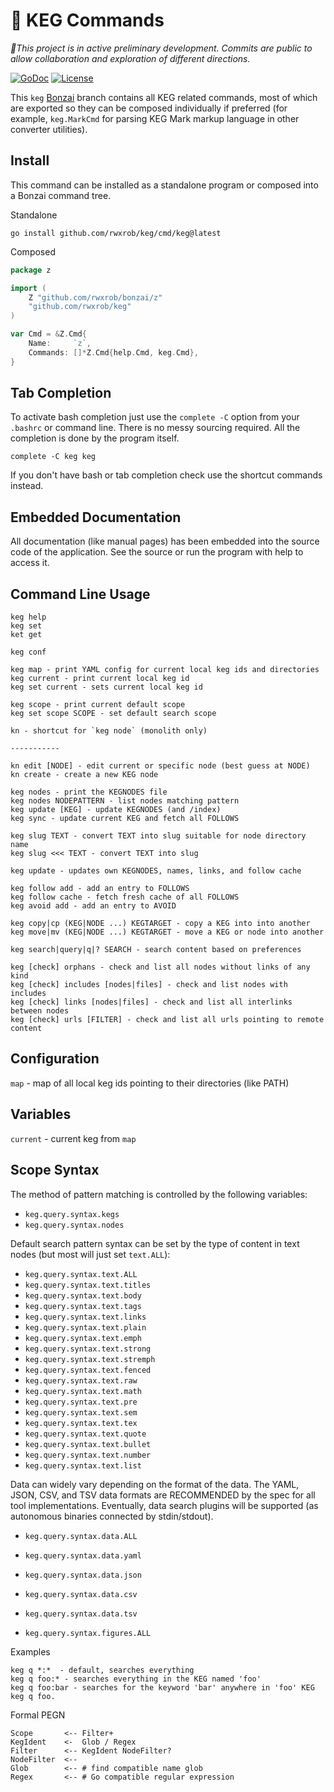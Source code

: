 # 🌳 KEG Commands

*🚧This project is in active preliminary development. Commits are public
to allow collaboration and exploration of different directions.*

[![GoDoc](https://godoc.org/github.com/rwxrob/keg?status.svg)](https://godoc.org/github.com/rwxrob/keg)
[![License](https://img.shields.io/badge/license-Apache2-brightgreen.svg)](LICENSE)

This `keg` [Bonzai](https://github.com/rwxrob/bonzai) branch contains
all KEG related commands, most of which are exported so they can be
composed individually if preferred (for example, `keg.MarkCmd` for
parsing KEG Mark markup language in other converter utilities).

## Install

This command can be installed as a standalone program or composed into a
Bonzai command tree.

Standalone

```
go install github.com/rwxrob/keg/cmd/keg@latest
```

Composed

```go
package z

import (
	Z "github.com/rwxrob/bonzai/z"
	"github.com/rwxrob/keg"
)

var Cmd = &Z.Cmd{
	Name:     `z`,
	Commands: []*Z.Cmd{help.Cmd, keg.Cmd},
}
```

## Tab Completion

To activate bash completion just use the `complete -C` option from your
`.bashrc` or command line. There is no messy sourcing required. All the
completion is done by the program itself.

```
complete -C keg keg
```

If you don't have bash or tab completion check use the shortcut
commands instead.

## Embedded Documentation

All documentation (like manual pages) has been embedded into the source
code of the application. See the source or run the program with help to
access it.

## Command Line Usage

```
keg help
keg set
ket get

keg conf

keg map - print YAML config for current local keg ids and directories
keg current - print current local keg id
keg set current - sets current local keg id

keg scope - print current default scope
keg set scope SCOPE - set default search scope

kn - shortcut for `keg node` (monolith only)

-----------

kn edit [NODE] - edit current or specific node (best guess at NODE)
kn create - create a new KEG node

keg nodes - print the KEGNODES file
keg nodes NODEPATTERN - list nodes matching pattern
keg update [KEG] - update KEGNODES (and /index)
keg sync - update current KEG and fetch all FOLLOWS

keg slug TEXT - convert TEXT into slug suitable for node directory name
keg slug <<< TEXT - convert TEXT into slug

keg update - updates own KEGNODES, names, links, and follow cache

keg follow add - add an entry to FOLLOWS
keg follow cache - fetch fresh cache of all FOLLOWS
keg avoid add - add an entry to AVOID

keg copy|cp (KEG|NODE ...) KEGTARGET - copy a KEG into into another
keg move|mv (KEG|NODE ...) KEGTARGET - move a KEG or node into another

keg search|query|q|? SEARCH - search content based on preferences

keg [check] orphans - check and list all nodes without links of any kind
keg [check] includes [nodes|files] - check and list nodes with includes
keg [check] links [nodes|files] - check and list all interlinks between nodes
keg [check] urls [FILTER] - check and list all urls pointing to remote content

```

## Configuration

`map` - map of all local keg ids pointing to their directories (like PATH)

## Variables

`current` - current keg from `map`

## Scope Syntax

The method of pattern matching is controlled by the following variables:

* `keg.query.syntax.kegs`
* `keg.query.syntax.nodes`

Default search pattern syntax can be set by the type of content in text
nodes (but most will just set `text.ALL`):

* `keg.query.syntax.text.ALL`
* `keg.query.syntax.text.titles`
* `keg.query.syntax.text.body`
* `keg.query.syntax.text.tags`
* `keg.query.syntax.text.links`
* `keg.query.syntax.text.plain`
* `keg.query.syntax.text.emph`
* `keg.query.syntax.text.strong`
* `keg.query.syntax.text.stremph`
* `keg.query.syntax.text.fenced`
* `keg.query.syntax.text.raw`
* `keg.query.syntax.text.math`
* `keg.query.syntax.text.pre`
* `keg.query.syntax.text.sem`
* `keg.query.syntax.text.tex`
* `keg.query.syntax.text.quote`
* `keg.query.syntax.text.bullet`
* `keg.query.syntax.text.number`
* `keg.query.syntax.text.list`

Data can widely vary depending on the format of the data. The YAML,
JSON, CSV, and TSV data formats are RECOMMENDED by the spec for
all tool implementations. Eventually, data search plugins will be
supported (as autonomous binaries connected by stdin/stdout).

* `keg.query.syntax.data.ALL`
* `keg.query.syntax.data.yaml`
* `keg.query.syntax.data.json`
* `keg.query.syntax.data.csv`
* `keg.query.syntax.data.tsv`

* `keg.query.syntax.figures.ALL`

Examples

```
keg q *:*  - default, searches everything
keg q foo:* - searches everything in the KEG named 'foo'
keg q foo:bar - searches for the keyword 'bar' anywhere in 'foo' KEG
keg q foo.
```

Formal PEGN

```pegn
Scope       <-- Filter+
KegIdent    <-  Glob / Regex
Filter      <-- KegIdent NodeFilter?
NodeFilter  <--
Glob        <-- # find compatible name glob
Regex       <-- # Go compatible regular expression
```

